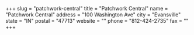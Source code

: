 +++
slug = "patchwork-central"
title = "Patchwork Central"
name = "Patchwork Central"
address = "100 Washington Ave"
city = "Evansville"
state = "IN"
postal = "47713"
website = ""
phone = "812-424-2735"
fax = ""
+++
